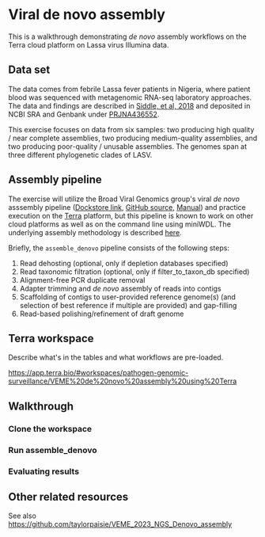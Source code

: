 # Viral de novo assembly

This is a walkthrough demonstrating *de novo* assembly workflows on the Terra cloud platform on Lassa virus Illumina data.

## Data set

The data comes from febrile Lassa fever patients in Nigeria, where
patient blood was sequenced with metagenomic RNA-seq laboratory approaches.
The data and findings are described in [Siddle, et al, 2018](https://www.ncbi.nlm.nih.gov/pmc/articles/PMC6181183/)
and deposited in NCBI SRA and Genbank under [PRJNA436552](https://www.ncbi.nlm.nih.gov/bioproject/PRJNA436552).

This exercise focuses on data from six samples: two producing high quality / near complete
assemblies, two producing medium-quality assemblies, and two producing poor-quality / unusable
assemblies. The genomes span at three different phylogenetic clades of LASV.

## Assembly pipeline

The exercise will utilize the Broad Viral Genomics group's viral *de novo* asssembly
pipeline ([Dockstore link](https://dockstore.org/workflows/github.com/broadinstitute/viral-pipelines/assemble_denovo:master?tab=info),
[GitHub source](https://github.com/broadinstitute/viral-pipelines/blob/master/pipes/WDL/workflows/assemble_denovo.wdl),
[Manual](https://viral-pipelines.readthedocs.io/en/latest/assemble_denovo.html)) and
practice execution on the [Terra](https://terra.bio/) platform, but this pipeline is known
to work on other cloud platforms as well as on the command line using miniWDL. The
underlying assembly methodology is described [here](https://viral-pipelines.readthedocs.io/en/latest/description.html).

Briefly, the `assemble_denovo` pipeline consists of the following steps:
1. Read dehosting (optional, only if depletion databases specified)
2. Read taxonomic filtration (optional, only if filter_to_taxon_db specified)
3. Alignment-free PCR duplicate removal
4. Adapter trimming and *de novo* assembly of reads into contigs
5. Scaffolding of contigs to user-provided reference genome(s) (and selection of best reference if multiple are provided) and gap-filling
6. Read-based polishing/refinement of draft genome

## Terra workspace

Describe what's in the tables and what workflows are pre-loaded.

https://app.terra.bio/#workspaces/pathogen-genomic-surveillance/VEME%20de%20novo%20assembly%20using%20Terra


## Walkthrough

### Clone the workspace

### Run assemble_denovo

### Evaluating results

## Other related resources

See also https://github.com/taylorpaisie/VEME_2023_NGS_Denovo_assembly
